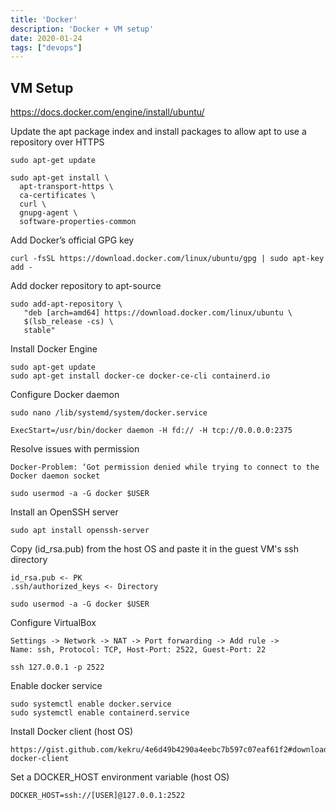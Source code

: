 ```yaml
---
title: 'Docker'
description: 'Docker + VM setup'
date: 2020-01-24
tags: ["devops"]
---
```


## VM Setup

https://docs.docker.com/engine/install/ubuntu/

Update the apt package index and install packages to allow apt to use a repository over HTTPS

```text
sudo apt-get update

sudo apt-get install \
  apt-transport-https \
  ca-certificates \
  curl \
  gnupg-agent \
  software-properties-common
```

Add Docker’s official GPG key

```text
curl -fsSL https://download.docker.com/linux/ubuntu/gpg | sudo apt-key add -
```

Add docker repository to apt-source 

```text
sudo add-apt-repository \
   "deb [arch=amd64] https://download.docker.com/linux/ubuntu \
   $(lsb_release -cs) \
   stable"
```

Install Docker Engine

```text
sudo apt-get update
sudo apt-get install docker-ce docker-ce-cli containerd.io
```

Configure Docker daemon

```text
sudo nano /lib/systemd/system/docker.service

ExecStart=/usr/bin/docker daemon -H fd:// -H tcp://0.0.0.0:2375
```

Resolve issues with permission

```text
Docker-Problem: ‘Got permission denied while trying to connect to the Docker daemon socket

sudo usermod -a -G docker $USER
```

Install an OpenSSH server

```text
sudo apt install openssh-server
```

Copy (id_rsa.pub) from the host OS and paste it in the guest VM's ssh directory

```text
id_rsa.pub <- PK
.ssh/authorized_keys <- Directory

sudo usermod -a -G docker $USER
```

Configure VirtualBox

```text
Settings -> Network -> NAT -> Port forwarding -> Add rule ->
Name: ssh, Protocol: TCP, Host-Port: 2522, Guest-Port: 22

ssh 127.0.0.1 -p 2522
```

Enable docker service

```text
sudo systemctl enable docker.service
sudo systemctl enable containerd.service
```

Install Docker client (host OS)

```text
https://gist.github.com/kekru/4e6d49b4290a4eebc7b597c07eaf61f2#download-docker-client
```

Set a DOCKER_HOST environment variable (host OS)
```text
DOCKER_HOST=ssh://[USER]@127.0.0.1:2522
```